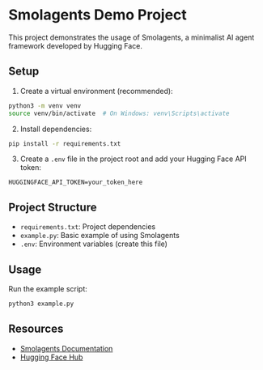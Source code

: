 # Smolagents Demo Project

This project demonstrates the usage of Smolagents, a minimalist AI agent framework developed by Hugging Face.

## Setup

1. Create a virtual environment (recommended):
```bash
python3 -m venv venv
source venv/bin/activate  # On Windows: venv\Scripts\activate
```

2. Install dependencies:
```bash
pip install -r requirements.txt
```

3. Create a `.env` file in the project root and add your Hugging Face API token:
```
HUGGINGFACE_API_TOKEN=your_token_here
```

## Project Structure

- `requirements.txt`: Project dependencies
- `example.py`: Basic example of using Smolagents
- `.env`: Environment variables (create this file)

## Usage

Run the example script:
```bash
python3 example.py
```

## Resources

- [Smolagents Documentation](https://smolagents.org/)
- [Hugging Face Hub](https://huggingface.co/) 